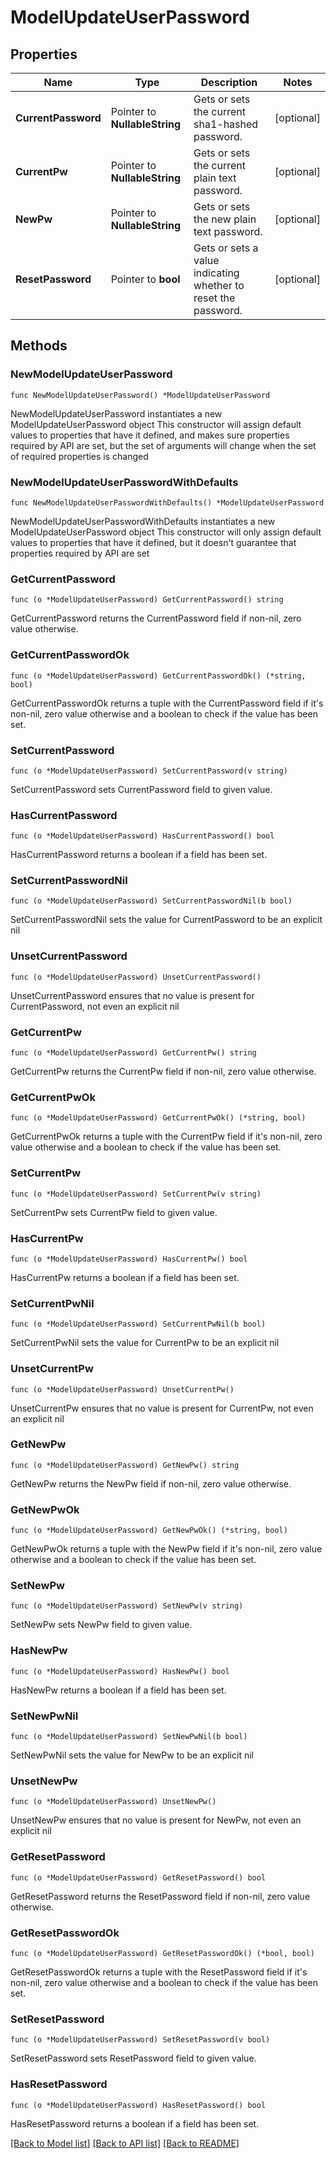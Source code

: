 # ModelUpdateUserPassword

## Properties

Name | Type | Description | Notes
------------ | ------------- | ------------- | -------------
**CurrentPassword** | Pointer to **NullableString** | Gets or sets the current sha1-hashed password. | [optional] 
**CurrentPw** | Pointer to **NullableString** | Gets or sets the current plain text password. | [optional] 
**NewPw** | Pointer to **NullableString** | Gets or sets the new plain text password. | [optional] 
**ResetPassword** | Pointer to **bool** | Gets or sets a value indicating whether to reset the password. | [optional] 

## Methods

### NewModelUpdateUserPassword

`func NewModelUpdateUserPassword() *ModelUpdateUserPassword`

NewModelUpdateUserPassword instantiates a new ModelUpdateUserPassword object
This constructor will assign default values to properties that have it defined,
and makes sure properties required by API are set, but the set of arguments
will change when the set of required properties is changed

### NewModelUpdateUserPasswordWithDefaults

`func NewModelUpdateUserPasswordWithDefaults() *ModelUpdateUserPassword`

NewModelUpdateUserPasswordWithDefaults instantiates a new ModelUpdateUserPassword object
This constructor will only assign default values to properties that have it defined,
but it doesn't guarantee that properties required by API are set

### GetCurrentPassword

`func (o *ModelUpdateUserPassword) GetCurrentPassword() string`

GetCurrentPassword returns the CurrentPassword field if non-nil, zero value otherwise.

### GetCurrentPasswordOk

`func (o *ModelUpdateUserPassword) GetCurrentPasswordOk() (*string, bool)`

GetCurrentPasswordOk returns a tuple with the CurrentPassword field if it's non-nil, zero value otherwise
and a boolean to check if the value has been set.

### SetCurrentPassword

`func (o *ModelUpdateUserPassword) SetCurrentPassword(v string)`

SetCurrentPassword sets CurrentPassword field to given value.

### HasCurrentPassword

`func (o *ModelUpdateUserPassword) HasCurrentPassword() bool`

HasCurrentPassword returns a boolean if a field has been set.

### SetCurrentPasswordNil

`func (o *ModelUpdateUserPassword) SetCurrentPasswordNil(b bool)`

 SetCurrentPasswordNil sets the value for CurrentPassword to be an explicit nil

### UnsetCurrentPassword
`func (o *ModelUpdateUserPassword) UnsetCurrentPassword()`

UnsetCurrentPassword ensures that no value is present for CurrentPassword, not even an explicit nil
### GetCurrentPw

`func (o *ModelUpdateUserPassword) GetCurrentPw() string`

GetCurrentPw returns the CurrentPw field if non-nil, zero value otherwise.

### GetCurrentPwOk

`func (o *ModelUpdateUserPassword) GetCurrentPwOk() (*string, bool)`

GetCurrentPwOk returns a tuple with the CurrentPw field if it's non-nil, zero value otherwise
and a boolean to check if the value has been set.

### SetCurrentPw

`func (o *ModelUpdateUserPassword) SetCurrentPw(v string)`

SetCurrentPw sets CurrentPw field to given value.

### HasCurrentPw

`func (o *ModelUpdateUserPassword) HasCurrentPw() bool`

HasCurrentPw returns a boolean if a field has been set.

### SetCurrentPwNil

`func (o *ModelUpdateUserPassword) SetCurrentPwNil(b bool)`

 SetCurrentPwNil sets the value for CurrentPw to be an explicit nil

### UnsetCurrentPw
`func (o *ModelUpdateUserPassword) UnsetCurrentPw()`

UnsetCurrentPw ensures that no value is present for CurrentPw, not even an explicit nil
### GetNewPw

`func (o *ModelUpdateUserPassword) GetNewPw() string`

GetNewPw returns the NewPw field if non-nil, zero value otherwise.

### GetNewPwOk

`func (o *ModelUpdateUserPassword) GetNewPwOk() (*string, bool)`

GetNewPwOk returns a tuple with the NewPw field if it's non-nil, zero value otherwise
and a boolean to check if the value has been set.

### SetNewPw

`func (o *ModelUpdateUserPassword) SetNewPw(v string)`

SetNewPw sets NewPw field to given value.

### HasNewPw

`func (o *ModelUpdateUserPassword) HasNewPw() bool`

HasNewPw returns a boolean if a field has been set.

### SetNewPwNil

`func (o *ModelUpdateUserPassword) SetNewPwNil(b bool)`

 SetNewPwNil sets the value for NewPw to be an explicit nil

### UnsetNewPw
`func (o *ModelUpdateUserPassword) UnsetNewPw()`

UnsetNewPw ensures that no value is present for NewPw, not even an explicit nil
### GetResetPassword

`func (o *ModelUpdateUserPassword) GetResetPassword() bool`

GetResetPassword returns the ResetPassword field if non-nil, zero value otherwise.

### GetResetPasswordOk

`func (o *ModelUpdateUserPassword) GetResetPasswordOk() (*bool, bool)`

GetResetPasswordOk returns a tuple with the ResetPassword field if it's non-nil, zero value otherwise
and a boolean to check if the value has been set.

### SetResetPassword

`func (o *ModelUpdateUserPassword) SetResetPassword(v bool)`

SetResetPassword sets ResetPassword field to given value.

### HasResetPassword

`func (o *ModelUpdateUserPassword) HasResetPassword() bool`

HasResetPassword returns a boolean if a field has been set.


[[Back to Model list]](../README.md#documentation-for-models) [[Back to API list]](../README.md#documentation-for-api-endpoints) [[Back to README]](../README.md)



